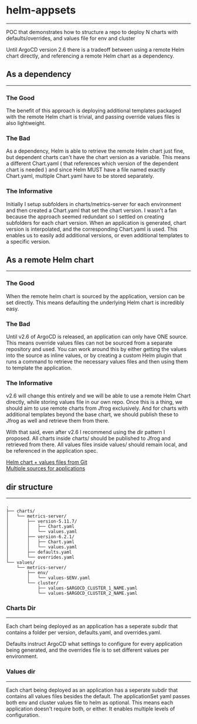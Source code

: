 # helm-appsets
---
POC that demonstrates how to structure a repo to deploy N charts with defaults/overrides, and values file for env and cluster

Until ArgoCD version 2.6 there is a tradeoff between using a remote Helm chart directly, and referencing a remote Helm chart as a dependency. 

## As a dependency
---  

### The Good
The benefit of this approach is deploying additional templates packaged with the remote Helm chart is trivial, and passing override values files is also lightweight.
### The Bad
As a dependency, Helm is able to retrieve the remote Helm chart just fine, but dependent charts can't have the chart version as a variable. This means a different Chart.yaml ( that references which version of the dependent chart is needed ) and since Helm MUST have a file named exactly Chart.yaml, multiple Chart.yaml have to be stored separately.
### The Informative
Initially I setup subfolders in charts/metrics-server for each environment and then created a Chart.yaml that set the chart version. I wasn't a fan because the approach seemed redundant so I settled on creating subfolders for each chart version. When an application is generated, chart version is interpolated, and the corresponding Chart.yaml is used. This enables us to easily add additional versions, or even additional templates to a specific version.

## As a remote Helm chart
---  

### The Good
When the remote helm chart is sourced by the application, version can be set directly. This means defaulting the underlying Helm chart is incredibly easy.
### The Bad
Until v2.6 of ArgoCD is released, an application can only have ONE source. This means override values files can not be sourced from a separate repository and used. You can work around this by either getting the values into the source as inline values, or by creating a custom Helm plugin that runs a command to retrieve the necessary values files and then using them to template the application.
### The Informative
v2.6 will change this entirely and we will be able to use a remote Helm Chart directly, while storing values file in our own repo. Once this is a thing, we should aim to use remote charts from Jfrog exclusively. And for charts with additional templates beyond the base chart, we should publish these to Jfrog as well and retrieve them from there. 

With that said, even after v2.6 I recommend using the dir pattern I proposed. All charts inside charts/ should be published to Jfrog and retrieved from there. All values files inside values/ should remain local, and be referenced in the application spec.

[Helm chart + values files from Git](https://github.com/argoproj/argo-cd/issues/2789)  
[Multiple sources for applications](https://github.com/argoproj/argo-cd/pull/10432)

## dir structure
---
```
.
├── charts/
│   └── metrics-server/
│       ├── version-5.11.7/
│       │   ├── Chart.yaml
│       │   └── values.yaml
│       ├── version-6.2.1/
│       │   ├── Chart.yaml
│       │   └── values.yaml
│       ├── defaults.yaml
│       └── overrides.yaml
└── values/
    └── metrics-server/
        ├── env/
        │   └── values-$ENV.yaml
        └── cluster/
            ├── values-$ARGOCD_CLUSTER_1_NAME.yaml
            └── values-$ARGOCD_CLUSTER_2_NAME.yaml
```
### Charts Dir
---
Each chart being deployed as an application has a seperate subdir that contains a folder per version, defaults.yaml, and overrides.yaml.

Defaults instruct ArgoCD what settings to configure for every application being generated, and the overrides file is to set different values per environment.

### Values dir
---
Each chart being deployed as an application has a seperate subdir that contains all values files besides the default. The applicationSet yaml passes both env and cluster values file to helm as optional. This means each application doesn't require both, or either. It enables multiple levels of configuration. 